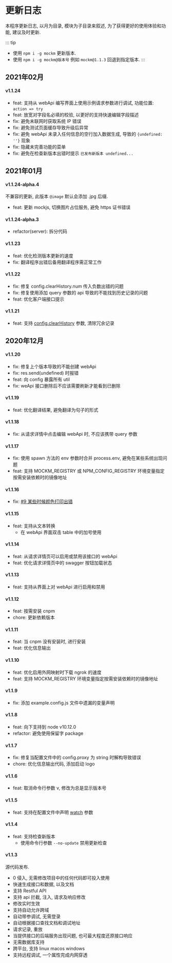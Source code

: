 # 更新日志
本程序更新日志, 以月为目录, 模块为子目录来叙述, 为了获得更好的使用体验和功能, 建议及时更新.

::: tip
- 使用 `npm i -g mockm` 更新版本.
- 使用 `npm i -g mockm@版本号` 例如 `mockm@1.1.3` 回退到指定版本.
:::

## 2021年02月
#### v1.1.24
- feat: 支持从 webApi 编写界面上使用示例请求参数进行调试, 功能位置: `action => try`
- feat: 放宽对字段名必填的校验, 以更好的支持快速编辑字段描述
- fix: 避免未联网时获取系统 IP 错误
- fix: 避免测试页面缓存导致升级后异常
- fix: 避免 webApi 未录入任何信息的空行加入数据生成, 导致的 `{undefined: ''}` 现象
- fix: 隐藏未完善功能的菜单
- fix: 避免在检查新版本出错时提示 `已发布新版本 undefined...`

## 2021年01月
#### v1.1.24-alpha.4
不兼容的更新, 此版本 `@image` 默认会添加 .jpg 后缀.

- feat: 更新 mockjs, 切换图片占位服务, 避免 https 证书错误

#### v1.1.24-alpha.3
- refactor(server): 拆分代码

#### v1.1.23
- feat: 优化检测版本更新的速度
- fix: 翻译程序出错后备用翻译程序需正常工作

#### v1.1.22
- fix: 修复 config.clearHistory.num 传入负数出错的问题
- fix: 修复使用添加 query 参数的 api 导致的不能找到历史记录的问题
- feat: 优化客户端接口提示

#### v1.1.21
- feat: 支持 [config.clearHistory](../config/option.md#config-clearhistory) 参数, 清除冗余记录

## 2020年12月
#### v1.1.20
- fix: 修复上个版本导致的不能创建 webApi
- fix: res.send(undefined) 时报错
- feat: 向 config 暴露所有 util
- fix: weApi 接口删除后不应该需要刷新才能看到已删除

#### v1.1.19
- feat: 优化翻译结果, 避免翻译为句子的形式

#### v1.1.18
- fix: 从请求详情中点击编辑 webApi 时, 不应该携带 query 参数

#### v1.1.17
- fix: 使用 spawn 方法的 env 参数时合并 process.env, 避免在某些系统出现问题
- feat: 支持 MOCKM_REGISTRY 或 NPM_CONFIG_REGISTRY 环境变量指定按需安装依赖时的镜像地址

#### v1.1.16
- fix: [#9 某些时候颜色打印出错](https://github.com/wll8/mockm/issues/9)

#### v1.1.15
- feat: 支持从文本转换
  - 在 webApi 界面双击 table 中的加号使用

#### v1.1.14
- feat: 从请求详情页可以启用或禁用该接口的 webApi
- feat: 优化请求详情页中的 swagger 按钮加载状态

#### v1.1.13
- feat: 支持从界面上对 webApi 进行启用和禁用

#### v1.1.12
- feat: 按需安装 cnpm
- chore: 更新依赖版本

#### v1.1.11
- feat: 当 cnpm 没有安装时, 进行安装
- feat: 优化信息输出

#### v1.1.10
- feat: 优化启用外网映射时下载 ngrok 的速度
- feat: 支持 MOCKM_REGISTRY 环境变量指定按需安装依赖时的镜像地址

#### v1.1.9
- fix: 添加 example.config.js 文件中遗漏的变量声明

#### v1.1.8
- feat: 向下支持到 node v10.12.0
- refactor: 避免使用保留字 package

#### v1.1.7
- fix: 修复当配置文件中的 config.proxy 为 string 时解构导致错误
- chore: 优化信息输出代码, 添加启动 logo

#### v1.1.6
- feat: 取消命令行参数 v, 修改为总是显示版本号

#### v1.1.5
- feat: 支持在配置文件中声明 [watch](../config/option.md#config-watch) 参数

#### v1.1.4
- feat: 支持检查新版本
  - 使用命令行参数  `--no-update` 禁用更新检查
  
#### v1.1.3
源代码发布.

- 0 侵入, 无需修改项目中的任何代码即可投入使用
- 快速生成接口和数据, 以及文档
- 支持 Restful API
- 支持 api 拦截, 注入, 请求及响应修改
- 修改实时生效
- 支持自动允许跨域
- 自动带参调试, 无需登录
- 自动根据接口查找文档和调试地址
- 请求记录, 重放
- 当提供接口的后端服务出现问题, 也可最大程度还原接口响应
- 无需数据库支持
- 跨平台, 支持 linux macos windows
- 支持远程调试, 一个属性完成内网穿透

